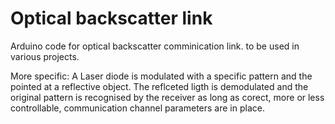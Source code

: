 # Optical backscatter link
Arduino code for optical backscatter comminication link. to be used in various projects.

More specific: A Laser diode is modulated with a specific pattern and the pointed at a reflective object. The reflceted ligth is demodulated and the original pattern is recognised by the receiver as long as corect, more or less controllable, communication channel parameters are in place.
